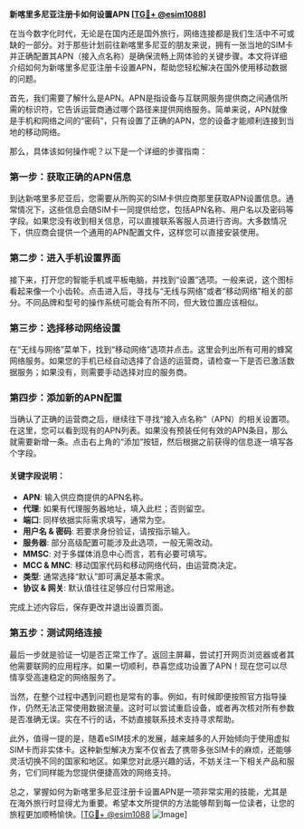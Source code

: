 **新喀里多尼亚注册卡如何设置APN [[TG💪+ @esim1088](https://t.me/s/esim1088)]**

在当今数字化时代，无论是在国内还是国外旅行，网络连接都是我们生活中不可或缺的一部分。对于那些计划前往新喀里多尼亚的朋友来说，拥有一张当地的SIM卡并正确配置其APN（接入点名称）是确保流畅上网体验的关键步骤。本文将详细介绍如何为新喀里多尼亚注册卡设置APN，帮助您轻松解决在国外使用移动数据的问题。

首先，我们需要了解什么是APN。APN是指设备与互联网服务提供商之间通信所需的标识符，它告诉运营商通过哪个路径来提供网络服务。简单来说，APN就像是手机和网络之间的“密码”，只有设置了正确的APN，您的设备才能顺利连接到当地的移动网络。

那么，具体该如何操作呢？以下是一个详细的步骤指南：

### 第一步：获取正确的APN信息

到达新喀里多尼亚后，您需要从所购买的SIM卡供应商那里获取APN设置信息。通常情况下，这些信息会随SIM卡一同提供给您，包括APN名称、用户名以及密码等字段。如果您没有收到相关信息，可以直接联系客服人员进行咨询。大多数情况下，供应商会提供一个通用的APN配置文件，这样您可以直接安装使用。

### 第二步：进入手机设置界面

接下来，打开您的智能手机或平板电脑，并找到“设置”选项。一般来说，这个图标看起来像一个小齿轮。点击进入后，寻找与“无线与网络”或者“移动网络”相关的部分。不同品牌和型号的操作系统可能会有所不同，但大致位置应该相似。

### 第三步：选择移动网络设置

在“无线与网络”菜单下，找到“移动网络”选项并点击。这里会列出所有可用的蜂窝网络服务。如果您的手机已经自动选择了合适的运营商，请检查一下是否已激活数据服务；如果没有，则需要手动选择对应的服务商。

### 第四步：添加新的APN配置

当确认了正确的运营商之后，继续往下寻找“接入点名称”（APN）的相关设置项。在这里，您可以看到现有的APN列表。如果没有预装任何有效的APN条目，那么就需要新增一条。点击右上角的“添加”按钮，然后根据之前获得的信息逐一填写各个字段。

#### 关键字段说明：
- **APN**: 输入供应商提供的APN名称。
- **代理**: 如果有代理服务器地址，填入此栏；否则留空。
- **端口**: 同样依据实际需求填写，通常为空。
- **用户名 & 密码**: 若要求身份验证，请按指示输入。
- **服务器**: 部分高级配置可能涉及此选项，一般无需改动。
- **MMSC**: 对于多媒体消息中心而言，若有必要可填写。
- **MCC & MNC**: 移动国家代码和移动网络代码，由运营商决定。
- **类型**: 通常选择“默认”即可满足基本需求。
- **协议 & 网关**: 默认值往往足够应付日常用途。

完成上述内容后，保存更改并退出设置页面。

### 第五步：测试网络连接

最后一步就是验证一切是否正常工作了。返回主屏幕，尝试打开网页浏览器或者其他需要联网的应用程序。如果一切顺利，恭喜您成功设置了APN！现在您可以尽情享受高速稳定的网络服务了。

当然，在整个过程中遇到问题也是常有的事。例如，有时候即便按照官方指导操作，仍然无法正常使用数据流量。这时可以尝试重启设备，或者再次核对所有参数是否准确无误。实在不行的话，不妨直接联系技术支持寻求帮助。

此外，值得一提的是，随着eSIM技术的发展，越来越多的人开始倾向于使用虚拟SIM卡而非实体卡。这种新型解决方案不仅省去了携带多张SIM卡的麻烦，还能够灵活切换不同的国家和地区。如果您对此感兴趣的话，不妨关注一下相关产品和服务，它们同样能为您提供便捷高效的网络支持。

总之，掌握如何为新喀里多尼亚注册卡设置APN是一项非常实用的技能，尤其是在海外旅行时显得尤为重要。希望本文所提供的方法能够帮到每一位读者，让您的旅程更加顺畅愉快。[[TG💪+ @esim1088](https://t.me/s/esim1088) ![Image](https://i.postimg.cc/4NQfJmqS/Snipaste-2025-05-13-00-14-12.png)]